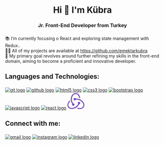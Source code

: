 <h1 align="center">Hi 👋 I'm Kübra</h1>

###

<h3 align="center">Jr. Front-End Developer from Turkey</h3>

###

<p align="left">📚 I’m currently focusing o React and exploring state management with Redux..<br>
👨‍💻  All of my projects are available at <a href="https://github.com/emektarkubra">https://github.com/emektarkubra</a>
<br>
🎯  My primary goal revolves around further refining my skills in the front-end domain, aiming to become a proficient and innovative developer.</p>

###

<h2 align="left">Languages and Technologies:</h2>

###

<div align="left">
<a href= "https://git-scm.com" target = "blank">
  <img src="https://cdn.jsdelivr.net/gh/devicons/devicon/icons/git/git-original.svg" height="55" alt="git logo"  /></a>
<a href= "https://docs.github.com/en/get-started/quickstart/hello-world" target = "blank">
  <img src="https://cdn.jsdelivr.net/gh/devicons/devicon/icons/github/github-original.svg" height="55" alt="github logo"  /></a>
<a href= "https://www.w3schools.com/html/html_intro.asp" target = "blank">
  <img src="https://cdn.jsdelivr.net/gh/devicons/devicon/icons/html5/html5-original.svg" height="55" alt="html5 logo"  /></a>
<a href= "https://www.w3schools.com/css/css_intro.asp" target = "blank">
  <img src="https://cdn.jsdelivr.net/gh/devicons/devicon/icons/css3/css3-original.svg" height="55" alt="css3 logo"  /></a>
<a href= "https://getbootstrap.com" target = "blank">
  <img src="https://cdn.jsdelivr.net/gh/devicons/devicon/icons/bootstrap/bootstrap-original.svg" height="55" alt="bootstrap logo"  /></a>
<a href= "https://developer.mozilla.org/en-US/docs/Web/JavaScript" target = "blank">
  <img src="https://cdn.jsdelivr.net/gh/devicons/devicon/icons/javascript/javascript-original.svg" height="55" alt="javascript logo"  /></a>
<a href= "https://react.dev" target = "blank">
  <img src="https://cdn.jsdelivr.net/gh/devicons/devicon/icons/react/react-original.svg" height="55" alt="react logo"  /></a>
<a href="https://redux-toolkit.js.org" target="blank" rel="noreferrer"> 
  <img src="https://raw.githubusercontent.com/devicons/devicon/master/icons/redux/redux-original.svg" alt="redux" height="55"/>
<a/>
</div>


###

<h2 align="left">Connect with me:</h2>

###

<div align="left">
 <a href="https://mail.google.com" target="blank"> <img src="https://raw.githubusercontent.com/maurodesouza/profile-readme-generator/master/src/assets/icons/social/gmail/default.svg" width="45" height="50" alt="gmail logo"  /></a>
 <a href="https://www.instagram.com/emektarkubra/" target="blank">
  <img src="https://raw.githubusercontent.com/maurodesouza/profile-readme-generator/master/src/assets/icons/social/instagram/default.svg" width="45" height="50" alt="instagram logo"  /></a>
  <a href="https://www.linkedin.com/in/kübra-emektar-184103267/" target="blank">
  <img src="https://raw.githubusercontent.com/maurodesouza/profile-readme-generator/master/src/assets/icons/social/linkedin/default.svg" width="45" height="50" alt="linkedin logo"  /> </a>
</div>
